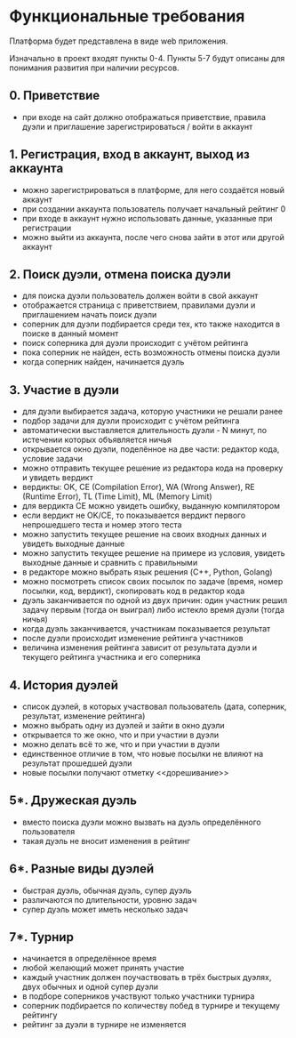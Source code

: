 # Функциональные требования

Платформа будет представлена в виде web приложения.

Изначально в проект входят пункты 0-4.
Пункты 5-7 будут описаны для понимания развития при наличии ресурсов.

## 0. Приветствие

- при входе на сайт должно отображаться приветствие, правила дуэли и приглашение зарегистрироваться / войти в аккаунт

## 1. Регистрация, вход в аккаунт, выход из аккаунта

- можно зарегистрироваться в платформе, для него создаётся новый аккаунт
- при создании аккаунта пользователь получает начальный рейтинг 0
- при входе в аккаунт нужно использовать данные, указанные при регистрации
- можно выйти из аккаунта, после чего снова зайти в этот или другой аккаунт

## 2. Поиск дуэли, отмена поиска дуэли

- для поиска дуэли пользователь должен войти в свой аккаунт
- отображается страница с приветствием, правилами дуэли и приглашением начать поиск дуэли
- соперник для дуэли подбирается среди тех, кто также находится в поиске в данный момент
- поиск соперника для дуэли происходит с учётом рейтинга
- пока соперник не найден, есть возможность отмены поиска дуэли
- когда соперник найден, начинается дуэль

## 3. Участие в дуэли

- для дуэли выбирается задача, которую участники не решали ранее
- подбор задачи для дуэли происходит с учётом рейтинга
- автоматически выставляется длительность дуэли - N минут, по истечении которых объявляется ничья
- открывается окно дуэли, поделённое на две части: редактор кода, условие задачи
- можно отправить текущее решение из редактора кода на проверку и увидеть вердикт
- вердикты: OK, CE (Compilation Error), WA (Wrong Answer), RE (Runtime Error), TL (Time Limit), ML (Memory Limit)
- для вердикта CE можно увидеть ошибку, выданную компилятором
- если вердикт не OK/CE, то показывается вердикт первого непрошедшего теста и номер этого теста
- можно запустить текущее решение на своих входных данных и увидеть выходные данные
- можно запустить текущее решение на примере из условия, увидеть выходные данные и сравнить с правильными
- в редакторе можно выбрать язык решения (C++, Python, Golang)
- можно посмотреть список своих посылок по задаче (время, номер посылки, код, вердикт), скопировать код в редактор кода
- дуэль заканчивается по одной из двух причин: один участник решил задачу первым (тогда он выиграл) либо истекло время дуэли (тогда ничья)
- когда дуэль заканчивается, участникам показывается результат
- после дуэли происходит изменение рейтинга участников
- величина изменения рейтинга зависит от результата дуэли и текущего рейтинга участника и его соперника

## 4. История дуэлей

- список дуэлей, в которых участвовал пользователь (дата, соперник, результат, изменение рейтинга)
- можно выбрать одну из дуэлей и зайти в окно дуэли
- открывается то же окно, что и при участии в дуэли
- можно делать всё то же, что и при участии в дуэли
- единственное отличие в том, что новые посылки не влияют на результат прошедшей дуэли
- новые посылки получают отметку <<дорешивание>>

## 5*. Дружеская дуэль

- вместо поиска дуэли можно вызвать на дуэль определённого пользователя
- такая дуэль не вносит изменения в рейтинг

## 6*. Разные виды дуэлей

- быстрая дуэль, обычная дуэль, супер дуэль
- различаются по длительности, уровню задач
- супер дуэль может иметь несколько задач

## 7*. Турнир

- начинается в определённое время
- любой желающий может принять участие
- каждый участник должен поучаствовать в трёх быстрых дуэлях, двух обычных и одной супер дуэли
- в подборе соперников участвуют только участники турнира
- соперник подбирается по количеству побед в турнире и текущему рейтингу
- рейтинг за дуэли в турнире не изменяется
